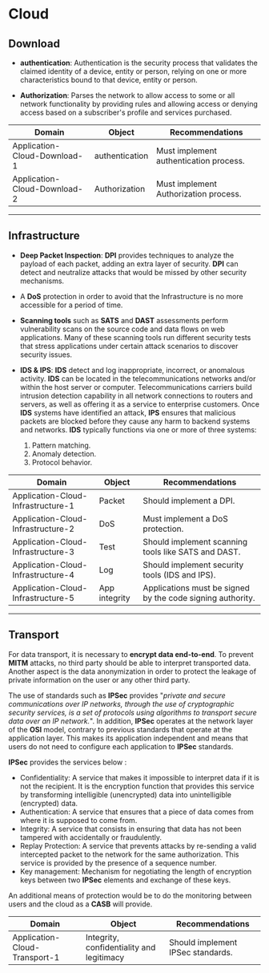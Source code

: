 # Cloud

## Download

- **authentication**: Authentication is the security process that validates the
  claimed identity of a device, entity or person, relying on one or more
  characteristics bound to that device, entity or person.

- **Authorization**: Parses the network to allow access to some or all network
functionality by providing rules and allowing access or denying access based
on a subscriber's profile and services purchased.

<!-- config -->

Domain                       | Object           | Recommendations
---------------------------- | ---------------- | ----------------------------------------
Application-Cloud-Download-1 | authentication | Must implement authentication process.
Application-Cloud-Download-2 | Authorization    | Must implement Authorization process.

<!-- endconfig -->

--------------------------------------------------------------------------------

## Infrastructure

- **Deep Packet Inspection**: **DPI** provides techniques to analyze the payload
  of each packet, adding an extra layer of security. **DPI** can detect and
  neutralize attacks that would be missed by other security mechanisms.

- A **DoS** protection in order to avoid that the Infrastructure is no more
  accessible for a period of time.

- **Scanning tools** such as **SATS** and **DAST** assessments perform
  vulnerability scans on the source code and data flows on web applications.
  Many of these scanning tools run different security tests that stress
  applications under certain attack scenarios to discover security issues.

- **IDS & IPS**: **IDS** detect and log inappropriate, incorrect, or anomalous
  activity. **IDS** can be located in the telecommunications networks and/or
  within the host server or computer. Telecommunications carriers build
  intrusion detection capability in all network connections to routers and
  servers, as well as offering it as a service to enterprise customers. Once
  **IDS** systems have identified an attack, **IPS** ensures that malicious
  packets are blocked before they cause any harm to backend systems and
  networks. **IDS** typically functions via one or more of three systems:

  1. Pattern matching.
  2. Anomaly detection.
  3. Protocol behavior.

<!-- pagebreak -->

<!-- config -->

Domain                             | Object        | Recommendations
---------------------------------- | ------------- | ----------------------------------------------------------
Application-Cloud-Infrastructure-1 | Packet        | Should implement a DPI.
Application-Cloud-Infrastructure-2 | DoS           | Must implement a DoS protection.
Application-Cloud-Infrastructure-3 | Test          | Should implement scanning tools like SATS and DAST.
Application-Cloud-Infrastructure-4 | Log           | Should implement security tools (IDS and IPS).
Application-Cloud-Infrastructure-5 | App integrity | Applications must be signed by the code signing authority.

<!-- endconfig -->

--------------------------------------------------------------------------------

## Transport

For data transport, it is necessary to **encrypt data end-to-end**. To prevent **MITM** attacks,
no third party should be able to interpret transported data. Another aspect
is the data anonymization in order to protect the leakage of private information
on the user or any other third party.

The use of standards such as **IPSec** provides "_private and secure
communications over IP networks, through the use of cryptographic security
services, is a set of protocols using algorithms to transport secure data over
an IP network._". In addition, **IPSec** operates at the network layer of the
**OSI** model, contrary to previous standards that operate at the application
layer. This makes its application independent and means that users do not need
to configure each application to **IPSec** standards.

**IPSec** provides the services below :

- Confidentiality: A service that makes it impossible to interpret data if it is
  not the recipient. It is the encryption function that provides this service by
  transforming intelligible (unencrypted) data into unintelligible (encrypted)
  data.
- Authentication: A service that ensures that a piece of data comes from where
  it is supposed to come from.
- Integrity: A service that consists in ensuring that data has not been tampered
  with accidentally or fraudulently.
- Replay Protection: A service that prevents attacks by re-sending a valid
  intercepted packet to the network for the same authorization.
  This service is provided by the presence of a sequence number.
- Key management: Mechanism for negotiating the length of encryption keys
  between two **IPSec** elements and exchange of these keys.

An additional means of protection would be to do the monitoring between users
and the cloud as a **CASB** will provide.

<!-- config -->

Domain                        | Object                                    | Recommendations
----------------------------- | ----------------------------------------- | ---------------------------------
Application-Cloud-Transport-1 | Integrity, confidentiality and legitimacy | Should implement IPSec standards.

<!-- endconfig -->
